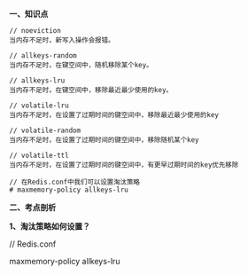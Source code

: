 **一、知识点**
```
// noeviction
当内存不足时，新写入操作会报错。

// allkeys-random
当内存不足时，在键空间中，随机移除某个key。

// allkeys-lru
当内存不足时，在键空间中，移除最近最少使用的key。

// volatile-lru
当内存不足时，在设置了过期时间的键空间中，移除最近最少使用的key

// volatile-random
当内存不足时，在设置了过期时间的键空间中，移除随机某个key

// volatile-ttl
当内存不足时，在设置了过期时间的键空间中，有更早过期时间的key优先移除

// 在Redis.conf中我们可以设置淘汰策略
# maxmemory-policy allkeys-lru
```
**二、考点剖析**

**1、淘汰策略如何设置？**

// Redis.conf

maxmemory-policy allkeys-lru
